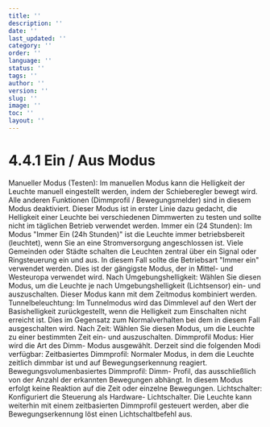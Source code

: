 ```yaml
---
title: ''
description: ''
date: ''
last_updated: ''
category: ''
order: ''
language: ''
status: ''
tags: ''
author: ''
version: ''
slug: ''
image: ''
toc: ''
layout: ''
---
```

# 4.4.1 Ein / Aus Modus

Manueller Modus (Testen):
Im manuellen Modus kann die Helligkeit der Leuchte manuell eingestellt werden, indem der Schieberegler bewegt wird. Alle anderen Funktionen (Dimmprofil / Bewegungsmelder) sind in diesem Modus deaktiviert.
Dieser Modus ist in erster Linie dazu gedacht, die Helligkeit einer Leuchte bei verschiedenen Dimmwerten zu testen und sollte nicht im täglichen Betrieb verwendet werden.
Immer ein (24 Stunden):
Im Modus "Immer Ein (24h Stunden)" ist die Leuchte immer betriebsbereit (leuchtet), wenn Sie an eine Stromversorgung angeschlossen ist. Viele Gemeinden oder Städte schalten die Leuchten zentral über ein Signal oder Ringsteuerung ein und aus. In diesem Fall sollte die Betriebsart "Immer ein" verwendet werden. Dies ist der gängigste Modus, der in Mittel- und Westeuropa verwendet wird.
Nach Umgebungshelligkeit:
Wählen Sie diesen Modus, um die Leuchte je nach Umgebungshelligkeit (Lichtsensor) ein- und auszuschalten. Dieser Modus kann mit dem Zeitmodus kombiniert werden.
Tunnelbeleuchtung:
Im Tunnelmodus wird das Dimmlevel auf den Wert der Basishelligkeit zurückgestellt, wenn die Helligkeit zum Einschalten nicht erreicht ist. Dies im Gegensatz zum Normalverhalten bei dem in diesem Fall ausgeschalten wird.
Nach Zeit:
Wählen Sie diesen Modus, um die Leuchte zu einer bestimmten Zeit ein- und auszuschalten.
Dimmprofil Modus:
Hier wird die Art des Dimm- Modus ausgewählt. Derzeit sind die folgenden Modi verfügbar:
Zeitbasiertes Dimmprofil:
Normaler Modus, in dem die Leuchte zeitlich dimmbar ist und auf Bewegungserkennung reagiert.
Bewegungsvolumenbasiertes Dimmprofil:
Dimm- Profil, das ausschließlich von der Anzahl der erkannten Bewegungen abhängt. In diesem Modus erfolgt keine Reaktion auf die Zeit oder einzelne Bewegungen.
Lichtschalter:
Konfiguriert die Steuerung als Hardware- Lichtschalter. Die Leuchte kann weiterhin mit einem zeitbasierten Dimmprofil gesteuert werden, aber die Bewegungserkennung löst einen Lichtschaltbefehl aus.
